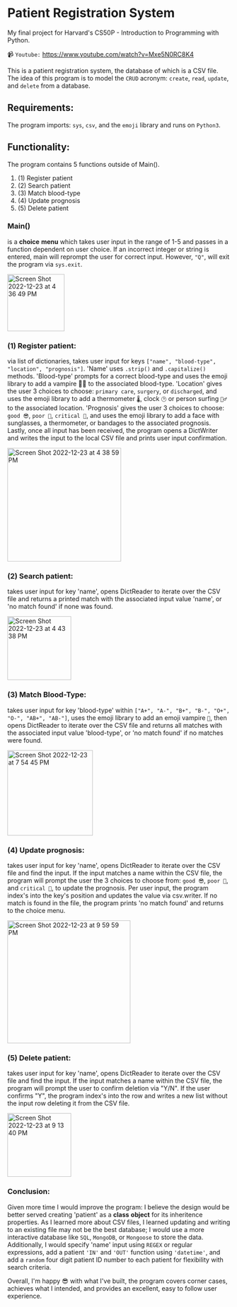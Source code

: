 # Patient Registration System
My final project for Harvard's CS50P - Introduction to Programming with Python.

📹 `Youtube:` https://www.youtube.com/watch?v=Mxe5N0RC8K4
    
This is a patient registration system, the database of which is a CSV file. The idea of this program is to model the `CRUD` acronym: `create`, `read`,              `update`, and `delete` from a database.

## Requirements:
The program imports: `sys`, `csv`, and the `emoji` library and runs on `Python3`.

## Functionality:
The program contains 5 functions outside of Main().  
1. (1) Register patient
2. (2) Search patient
3. (3) Match blood-type
4. (4) Update prognosis
5. (5) Delete patient

### Main() 

is a __choice__ __menu__ which takes user input in the range of 1-5 and passes in a function dependent on user choice. If an incorrect integer or string is entered, main will reprompt the user for correct input. However, `"Q"`, will exit the program via `sys.exit`.

<img width="129" alt="Screen Shot 2022-12-23 at 4 36 49 PM" src="https://user-images.githubusercontent.com/105305546/209407602-925d37a0-5843-4882-976e-9e4e4c0be18b.png">


### (1) Register patient: 

via list of dictionaries, takes user input for keys `["name", "blood-type", "location", "prognosis"]`. 'Name' uses `.strip()` and `.capitalize()` methods. 'Blood-type' prompts for a correct blood-type and uses the emoji library to add a vampire 🧛‍♂️ to the associated blood-type. 'Location' gives the user 3 choices to choose: `primary care`, `surgery`, or `discharged`, and uses the emoji library to add a thermometer `🌡`, clock `🕑` or person surfing `🏄‍♂️` to the associated location. 'Prognosis' gives the user 3 choices to choose: `good 😎`, `poor 🤒`, `critical 🤕`, and uses the emoji library to add a face with sunglasses, a thermometer, or bandages to the associated prognosis. Lastly, once all input has been received, the program opens a DictWriter and writes the input to the local CSV file and prints user input confirmation.

<img width="257" alt="Screen Shot 2022-12-23 at 4 38 59 PM" src="https://user-images.githubusercontent.com/105305546/209407739-e05c3f10-5ebb-4c6e-bea5-5b5fd3c8f238.png">


### (2) Search patient: 

takes user input for key 'name', opens DictReader to iterate over the CSV file and returns a printed match with the associated input value 'name', or 'no match found' if none was found.

<img width="144" alt="Screen Shot 2022-12-23 at 4 43 38 PM" src="https://user-images.githubusercontent.com/105305546/209407981-ab28f307-c776-42a3-a42e-8ee955cea962.png">

### (3) Match Blood-Type:
 
takes user input for key 'blood-type' within `["A+", "A-", "B+", "B-", "O+", "O-", "AB+", "AB-"]`, uses the emoji library to add an emoji vampire `🧛‍`, then opens DictReader to iterate over the CSV file and returns all matches with the associated input value 'blood-type', or 'no match found' if no matches were found.

<img width="193" alt="Screen Shot 2022-12-23 at 7 54 45 PM" src="https://user-images.githubusercontent.com/105305546/209416080-8ad91cf7-7fb3-42fe-9049-c063178aa1aa.png">

### (4) Update prognosis: 

takes user input for key 'name', opens DictReader to iterate over the CSV file and find the input. If the input matches a name within the CSV file, the program will prompt the user the 3 choices to choose from: `good 😎`, `poor 🤒`, and `critical 🤕`, to update the prognosis. Per user input, the program index's into the key's position and updates the value via csv.writer. If no match is found in the file, the program prints 'no match found' and returns to the choice menu.

<img width="278" alt="Screen Shot 2022-12-23 at 9 59 59 PM" src="https://user-images.githubusercontent.com/105305546/209418992-7e9ae15c-0604-4a30-b3b1-68797fa255e7.png">

### (5) Delete patient: 

takes user input for key 'name', opens DictReader to iterate over the CSV file and find the input. If the input matches a name within the CSV file, the program will prompt the user to confirm deletion via "Y/N". If the user confirms "Y", the program index's into the row and writes a new list without the input row deleting it from the CSV file.

<img width="144" alt="Screen Shot 2022-12-23 at 9 13 40 PM" src="https://user-images.githubusercontent.com/105305546/209417821-04659f2f-244d-4e26-bd1d-42784361371c.png">

### Conclusion:

Given more time I would improve the program: I believe the design would be better served creating 'patient' as a __class__ __object__ for its inheritence properties. As I learned more about CSV files, I learned updating and writing to an existing file may not be the best database; I would use a more interactive database like `SQL`, `MongoDB`, or `Mongoose` to store the data. Additionally, I would specify 'name' input using `REGEX` or regular expressions, add a patient `'IN'` and `'OUT'` function using `'datetime'`, and add a `random` four digit patient ID number to each patient for flexibility with search criteria.

Overall, I'm happy 😎 with what I've built, the program covers corner cases, achieves what I intended, and provides an excellent, easy to follow user experience.
